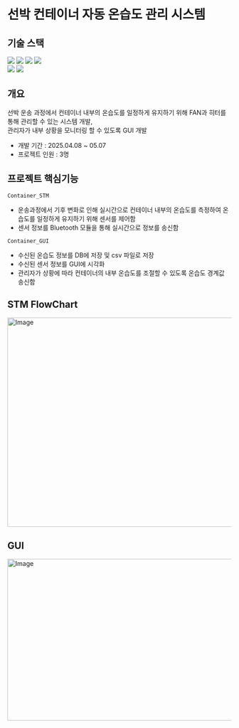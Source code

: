 # 선박 컨테이너 자동 온습도 관리 시스템

## 기술 스택
<img src="https://img.shields.io/badge/C-A8B9CC?style=for-the-badge&logo=C&logoColor=white"> <img src="https://img.shields.io/badge/Python-3776AB?style=for-the-badge&logo=Python&logoColor=white"> <img src="https://img.shields.io/badge/PyQt5-41CD52?style=for-the-badge&logo=Qt&logoColor=white"> <img src="https://img.shields.io/badge/MySQL-4479A1?style=for-the-badge&logo=MySQL&logoColor=white">  
<img src="https://img.shields.io/badge/STM32-03234B?style=for-the-badge&logo=stmicroelectronics&logoColor=white"> <img src="https://img.shields.io/badge/raspberrypi-A22846?style=for-the-badge&logo=raspberrypi&logoColor=white">

## 개요
선박 운송 과정에서 컨테이너 내부의 온습도를 일정하게 유지하기 위해 FAN과 히터를 통해 관리할 수 있는 시스템 개발,  
관리자가 내부 상황을 모니터링 할 수 있도록 GUI 개발  
  
* 개발 기간 : 2025.04.08 ~ 05.07
* 프로젝트 인원 : 3명

## 프로젝트 핵심기능
`Container_STM`  
* 운송과정에서 기후 변화로 인해 실시간으로 컨테이너 내부의 온습도를 측정하여 온습도를 일정하게 유지하기 위해 센서를 제어함
* 센서 정보를 Bluetooth 모듈을 통해 실시간으로 정보를 송신함

`Container_GUI`  
* 수신된 온습도 정보를 DB에 저장 및 csv 파일로 저장
* 수신된 센서 정보를 GUI에 시각화
* 관리자가 상황에 따라 컨테이너의 내부 온습도를 조절할 수 있도록 온습도 경계값 송신함 

## STM FlowChart
<img width="662" height="471" alt="Image" src="https://github.com/user-attachments/assets/f84adbc4-ba2a-49e4-85c4-32fba5383f28" />

## GUI
<img width="683" height="364" alt="Image" src="https://github.com/user-attachments/assets/02b960d4-87c7-462b-8a81-3b92da240a8a" />

